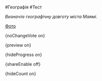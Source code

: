 #Географія #Тест

*Визначте географічну довготу міста Маямі.*

[Фото](https://zno.osvita.ua//doc/images/znotest/99/9927/499-52.jpg)

{noChangeVote on}

{preview on}

{hideProgress on}

{shareEnable off}

{hideCount on}

